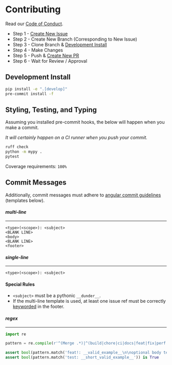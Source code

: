 Contributing
============

Read our [Code of Conduct](https://github.com/dan1hc/fgr/blob/main/CODE_OF_CONDUCT.md).

* Step 1 - [Create New Issue](https://github.com/dan1hc/fgr/issues/new)
* Step 2 - Create New Branch (Corresponding to New Issue)
* Step 3 - Clone Branch & [Development Install](#development-install)
* Step 4 - Make Changes
* Step 5 - Push & [Create New PR](https://github.com/dan1hc/fgr/pulls)
* Step 6 - Wait for Review / Approval

Development Install
-------------------

```bash
pip install -e ".[develop]"
pre-commit install -f
```

Styling, Testing, and Typing
----------------------------

Assuming you installed pre-commit hooks, the below will happen when you make a commit.

*It will certainly happen on a CI runner when you push your commit.*

```bash
ruff check
python -m mypy .
pytest
```

Coverage requirements: `100%`

Commit Messages
---------------

Additionally, commit messages must adhere to [angular commit guidelines](https://github.com/angular/angular.js/blob/master/DEVELOPERS.md#commits) (templates below).

#### _multi-line_

---

```
<type>(<scope>): <subject>
<BLANK LINE>
<body>
<BLANK LINE>
<footer>
```

#### _single-line_

---

```
<type>(<scope>): <subject>
```

#### Special Rules

* `<subject>` must be a pythonic `__dunder__`.
* If the multi-line template is used, at least one issue ref must be correctly [keyworded](https://docs.github.com/en/get-started/writing-on-github/working-with-advanced-formatting/using-keywords-in-issues-and-pull-requests) in the footer.


#### _regex_

---

```py
import re

pattern = re.compile(r'^(Merge .*)|^(build|chore|ci|docs|feat|fix|perf|refactor|revert|style|test)(\(\w+\))?((?=:\s)|(?=!:\s))?(!)?(:\s\_\_.*\_\_)($|( *\n\n)(.+)?(\n\n)((resolve[ds]? \#\d+|fix(ed|es)? \#\d+|close[ds]? \#\d+)(, )?)+$)')

assert bool(pattern.match('feat!: __valid_example__\n\noptional body text\n\ncloses #1, resolve #2')) is True
assert bool(pattern.match('test: __short_valid_example__')) is True

```
